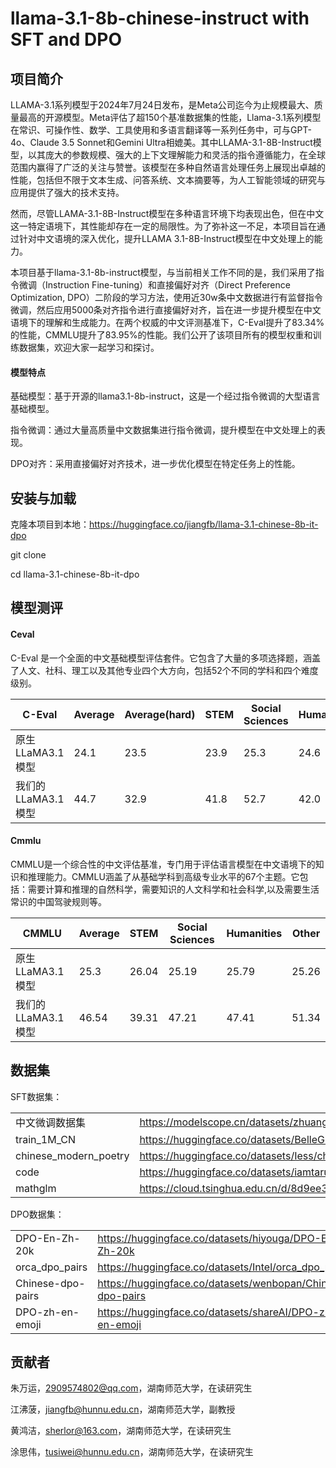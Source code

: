 # llama-3.1-8b-chinese-instruct with SFT and DPO

## 项目简介

LLAMA-3.1系列模型于2024年7月24日发布，是Meta公司迄今为止规模最大、质量最高的开源模型。Meta评估了超150个基准数据集的性能，Llama-3.1系列模型在常识、可操作性、数学、工具使用和多语言翻译等一系列任务中，可与GPT-4o、Claude 3.5 Sonnet和Gemini Ultra相媲美。其中LLAMA-3.1-8B-Instruct模型，以其庞大的参数规模、强大的上下文理解能力和灵活的指令遵循能力，在全球范围内赢得了广泛的关注与赞誉。该模型在多种自然语言处理任务上展现出卓越的性能，包括但不限于文本生成、问答系统、文本摘要等，为人工智能领域的研究与应用提供了强大的技术支持。

然而，尽管LLAMA-3.1-8B-Instruct模型在多种语言环境下均表现出色，但在中文这一特定语境下，其性能却存在一定的局限性。为了弥补这一不足，本项目旨在通过针对中文语境的深入优化，提升LLAMA 3.1-8B-Instruct模型在中文处理上的能力。

本项目基于llama-3.1-8b-instruct模型，与当前相关工作不同的是，我们采用了指令微调（Instruction Fine-tuning）和直接偏好对齐（Direct Preference Optimization, DPO）二阶段的学习方法，使用近30w条中文数据进行有监督指令微调，然后应用5000条对齐指令进行直接偏好对齐，旨在进一步提升模型在中文语境下的理解和生成能力。在两个权威的中文评测基准下，C-Eval提升了83.34%的性能，CMMLU提升了83.95%的性能。我们公开了该项目所有的模型权重和训练数据集，欢迎大家一起学习和探讨。


#### 模型特点

基础模型：基于开源的llama3.1-8b-instruct，这是一个经过指令微调的大型语言基础模型。

指令微调：通过大量高质量中文数据集进行指令微调，提升模型在中文处理上的表现。

DPO对齐：采用直接偏好对齐技术，进一步优化模型在特定任务上的性能。

 

## 安装与加载

克隆本项目到本地：https://huggingface.co/jiangfb/llama-3.1-chinese-8b-it-dpo

git clone 

cd llama-3.1-chinese-8b-it-dpo

 

## 模型测评

#### Ceval

C-Eval 是一个全面的中文基础模型评估套件。它包含了大量的多项选择题，涵盖了人文、社科、理工以及其他专业四个大方向，包括52个不同的学科和四个难度级别。

| C-Eval | Average | Average(hard) | STEM | Social Sciences | Humanities | Other |
| ------ | ------- | ------------- | ---- | --------------- | ---------- | ----- |
| 原生LLaMA3.1模型 | 24.1    | 23.5          | 23.9 | 25.3            | 24.6       | 22.7  |
| 我们的LLaMA3.1模型 | 44.7    | 32.9          | 41.8 | 52.7            | 42.0       | 44.5  |

#### Cmmlu
CMMLU是一个综合性的中文评估基准，专门用于评估语言模型在中文语境下的知识和推理能力。CMMLU涵盖了从基础学科到高级专业水平的67个主题。它包括：需要计算和推理的自然科学，需要知识的人文科学和社会科学,以及需要生活常识的中国驾驶规则等。

| CMMLU  | Average | STEM  | Social Sciences | Humanities | Other |
| ------ | ------- | ----- | --------------- | ---------- | ----- |
| 原生LLaMA3.1模型 | 25.3    | 26.04 | 25.19           | 25.79      | 25.26 |
| 我们的LLaMA3.1模型 | 46.54   | 39.31 | 47.21           | 47.41      | 51.34 |

 

## 数据集

SFT数据集：

|                         |                                  |
| --------------------- | ------------------------------------------------------------ |
| 中文微调数据集        | https://modelscope.cn/datasets/zhuangxialie/Llama3-Chinese-Dataset/files |
| train_1M_CN           | https://huggingface.co/datasets/BelleGroup/train_1M_CN       |
| chinese_modern_poetry | https://huggingface.co/datasets/Iess/chinese_modern_poetry   |
| code                  | https://huggingface.co/datasets/iamtarun/python_code_instructions_18k_alpaca |
| mathglm               | https://cloud.tsinghua.edu.cn/d/8d9ee3e52bb54afd9c16/        |

DPO数据集：

|                   |                                                            |
| ----------------- | ---------------------------------------------------------- |
| DPO-En-Zh-20k     | https://huggingface.co/datasets/hiyouga/DPO-En-Zh-20k      |
| orca_dpo_pairs    | https://huggingface.co/datasets/Intel/orca_dpo_pairs       |
| Chinese-dpo-pairs | https://huggingface.co/datasets/wenbopan/Chinese-dpo-pairs |
| DPO-zh-en-emoji   | https://huggingface.co/datasets/shareAI/DPO-zh-en-emoji    |

## 贡献者

朱万运，2909574802@qq.com，湖南师范大学，在读研究生

江沸菠，jiangfb@hunnu.edu.cn，湖南师范大学，副教授

黄鸿洁，sherlor@163.com，湖南师范大学，在读研究生

涂思伟，tusiwei@hunnu.edu.cn，湖南师范大学，在读研究生

